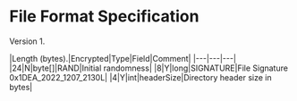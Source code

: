 # File Format Specification

Version 1.

|Length (bytes).|Encrypted|Type|Field|Comment|
|---|---|---|
|24|N|byte[]|RAND|Initial randomness|
|8|Y|long|SIGNATURE|File Signature 0x1DEA_2022_1207_2130L|
|4|Y|int|headerSize|Directory header size in bytes|

